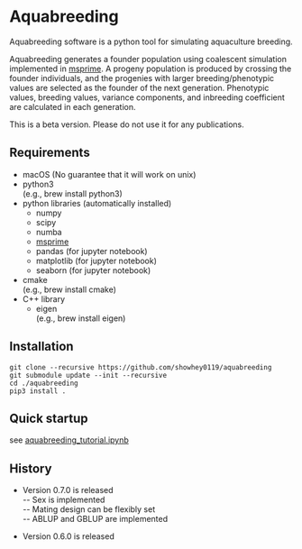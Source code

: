 # Aquabreeding

Aquabreeding software is a python tool for simulating aquaculture breeding.

Aquabreeding generates a founder population using coalescent simulation implemented in [msprime](https://tskit.dev/msprime/docs/stable/intro.html).  A progeny population is produced by crossing the founder individuals, and the progenies with larger breeding/phenotypic values are selected as the founder of the next generation.  Phenotypic values, breeding values, variance components, and inbreeding coefficient are calculated in each generation.

This is a beta version.  Please do not use it for any publications.


## Requirements
- macOS (No guarantee that it will work on unix)
- python3  
  (e.g., brew install python3)
- python libraries (automatically installed)
    - numpy
    - scipy
    - numba  
    - [msprime](https://tskit.dev/msprime/docs/stable/intro.html)  
    - pandas (for jupyter notebook)  
    - matplotlib (for jupyter notebook)  
    - seaborn (for jupyter notebook)  
- cmake  
  (e.g., brew install cmake)
- C++ library
    - eigen  
      (e.g., brew install eigen)


## Installation
`git clone --recursive https://github.com/showhey0119/aquabreeding`  
`git submodule update --init --recursive`  
`cd ./aquabreeding`  
`pip3 install .`  


## Quick startup
see [aquabreeding\_tutorial.ipynb](https://github.com/showhey0119/aquabreeding/blob/master/aquabreeding_tutorial.ipynb)

## History
- Version 0.7.0 is released  
-- Sex is implemented  
-- Mating design can be flexibly set  
-- ABLUP and GBLUP are implemented  

- Version 0.6.0 is released
